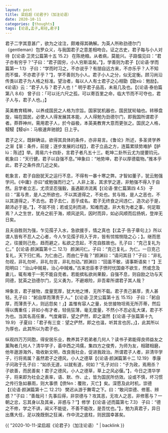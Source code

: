 ```yaml
---
layout: post
title: 梁启超《论君子》（加注论语）
date: 2020-10-11
categories: [thoughts]
tags: [论语,孟子,易经,君子]
---
```


君子二字其意甚广，欲为之诠注，颇难得其确解。为英人所称劲德尔门（gentleman）包罗众义，与我国君子之意差相吻合。证之古史，君子每与小人对待【《论语·卫灵公篇第十五 15.2》 在陈绝粮。从者病，莫能兴。子路愠见曰：“君子亦有穷乎？”子曰：“君子固穷，小人穷斯滥矣。”】，学善则为君子【《论语·学而篇第一 1.1》 子曰：“学而时习之，不亦说乎？有朋自远方来，不亦乐乎？人不知而不愠，不亦君子乎？”】，学不善则为小人。君子小人之分，似无定衡。顾习尚沿传类以君子为人格之标准。望治者，每以人人有士君子之心相勖【勖xù：勉励】。《论语》云：“君子人与？君子人也！” 明乎君子品高，未易几及也。【《论语·泰伯篇第八 8.6》 曾子曰：「可以讬六尺之孤，可以寄百里之命，临大节而不可夺也，君子人与，君子人也。」】

英美教育精神，以养成国民之人格为宗旨。国家犹机器也，国民犹轮轴也。转移盘旋，端在国民，必使人人得发展其本能，人人得勉为劲德尔门，即我国所谓君子者。莽莽神州，需用君子人，於今益极，本英美教育大意而更张之。国民之人格，駸駸【駸qīn：马极速奔驰貌】日上乎。

君子之义，既鲜确诂，欲得其具体的条件，亦非易言。《鲁论》所述，多圣贤学养之渐【渐：条件，前提；逐步发展的过程】，君子立品之方，连篇累牍势难胪【胪lú：陈述】举。周易六十四卦，言君子者凡五十三。乾坤二卦所云尤为提要钧元。乾象曰：“天行健，君子以自强不息。”坤象曰：“地势坤，君子以厚德载物。”推本乎此，君子之条件庶几近之矣。

乾象言，君子自励犹天之运行不息，不得有一暴十寒之弊。才智如董子，犹云勉强学问。《中庸》亦曰“或勉强而行之”。人非上圣，其求学之道，非勉强不得入于自然。且学者立志，尤须坚忍强毅，虽遇颠沛流离【《论语·里仁篇第四 4.5》 子曰：“富与贵，是人之所欲也，不以其道得之，不处也。贫与贱，是人之恶也，不以其道得之，不去也。君子去仁，恶乎成名。君子无终食之间违仁，造次必于是，颠沛必于是。”】，不屈不挠；若或见利而进，知难而退，非大有为者之事，何足取焉？人之生世，犹舟之航于海，顺风逆风，因时而异，如必风顺而后扬帆，登岸无日矣。

且夫自胜则为强，乍见孺子入水，急欲援手，情之真也【《孟子·告子章句上》所以谓人皆有不忍人之心者，今人乍见孺子将入于井，皆有怵惕恻隐之心；】。继而思之，往援则己危，趋而避之，私欲之念起，不克自胜故也。孔子曰：“克己复礼为仁。”【《论语·颜渊篇第十二 12.1》 颜渊问仁。子曰：“克己复礼，为仁。一日克己复礼，天下归仁焉。为仁由己，而由仁乎哉？”颜渊曰：“请问其目？”子曰：“非礼勿视，非礼勿听，非礼勿言，非礼勿动。”颜渊曰：“回虽不敏，请事斯语矣！”】王阳明曰：“治山中贼易，治心中贼难。”古来忠臣孝子愤时忧国奋不欲生，然或念及妻儿，辄有难于一死不能自克者。若能摈私欲尚果毅，自强不息，则自励之功与天同德，犹英之劲德尔门，见义勇为，不避艰险，非吾辈所谓君子其人哉？

坤象言，君子接物，度量宽厚，犹大地之博，无所不载。君子责己甚厚，责人甚轻。孔子曰：“躬自厚而薄责于人。”【《论语·卫灵公篇第十五 15.15》 子曰：「躬自厚，而薄责于人，则远怨矣！」】盖惟有容人之量，处世接物坦焉无所芥蒂，然后得以膺重任；非如小有才者，轻佻狂薄，毫无度量，不然小不忍必乱大谋，君子不为也。当其名高任重，气度雍容，望之俨然，即之温然【《论语·子张篇第十九 19.9》 子夏曰：「君子有三变：望之俨然，即之也温，听其言也厉。」】，此其所以为厚也，此其所以为君子也。

纵观四万万同胞，得安居乐业，教养其子若弟者几何人？读书子弟能得良师益友之薰陶者几何人？清华学子，荟中西之鸿儒，集四方之俊秀，为师为友，相蹉相磨，他年遨游海外，吸收新文明，改良我社会，促进我政治。所谓君子人者，非清华学子，行将焉属？虽然君子之德风，小人之德草【《论语·颜渊篇第十二 12.19》 季康子问政于孔子曰：“如杀无道，以就有道，何如？”孔子对曰：“子为政，焉用杀？子欲善，而民善矣！君子之德风，小人之德草，草上之风必偃。”】，今日之清华学子，将来即为社会之表率，语、默、作、止，皆为国民所仿效。设或不慎，坏习惯之传行急如暴雨，则大事偾【偾fèn：覆败，灭亡】矣。深愿及此时机，崇德【《论语·颜渊篇第十二 12.21》 樊迟从游于舞雩之下。曰：“敢问崇德、修慝、辨惑？”子曰：“善哉问！先事后得，非崇德与？攻其恶，无攻人之恶，非修慝与？一朝之忿，忘其身以及其亲，非惑与？”】修学【《论语·述而篇第七 7.3》 子曰：“德之不修，学之不讲，闻义不能徒，不善不能改，是吾忧也。”】，勉为真君子，异日出膺大任，足以挽既倒之狂澜，作中流之底柱，则民国幸甚矣。

{{ "2020-10-11-梁启超《论君子》（加注论语）" | backlink }}
